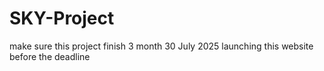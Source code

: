 # SKY-Project
make sure this project finish 3 month 
30 July 2025
launching this website before the deadline 
